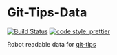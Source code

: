 # Git-Tips-Data

[![Build Status](https://travis-ci.org/dderevjanik/git-tips-data.svg?branch=master)](https://travis-ci.org/dderevjanik/git-tips-data)
[![code style: prettier](https://img.shields.io/badge/code_style-prettier-ff69b4.svg)](https://github.com/prettier/prettier)

Robot readable data for [git-tips](https://github.com/git-tips/tips)
